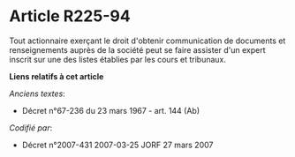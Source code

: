 # Article R225-94

Tout actionnaire exerçant le droit d'obtenir communication de documents et renseignements auprès de la société peut se faire
assister d'un expert inscrit sur une des listes établies par les cours et tribunaux.

**Liens relatifs à cet article**

_Anciens textes_:

  - Décret n°67-236 du 23 mars 1967 - art. 144 (Ab)

_Codifié par_:

  - Décret n°2007-431 2007-03-25 JORF 27 mars 2007
